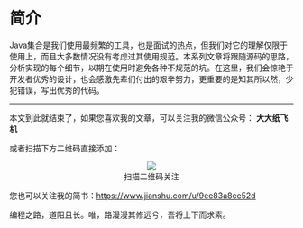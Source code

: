 # 简介

Java集合是我们使用最频繁的工具，也是面试的热点，但我们对它的理解仅限于使用上，而且大多数情况没有考虑过其使用规范。本系列文章将跟随源码的思路，分析实现的每个细节，以期在使用时避免各种不规范的坑。在这里，我们会惊艳于开发者优秀的设计，也会感激先辈们付出的艰辛努力，更重要的是知其所以然，少犯错误，写出优秀的代码。

---

本文到此就结束了，如果您喜欢我的文章，可以关注我的微信公众号： **大大纸飞机** 

或者扫描下方二维码直接添加：

<div align="center"><img src ="/image/qrcode.jpg" /><br/>扫描二维码关注</div>

您也可以关注我的简书：https://www.jianshu.com/u/9ee83a8ee52d

编程之路，道阻且长。唯，路漫漫其修远兮，吾将上下而求索。